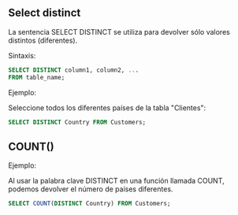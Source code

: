 ## Select distinct
La sentencia SELECT DISTINCT se utiliza para devolver sólo valores distintos (diferentes).

Sintaxis:

```sql
SELECT DISTINCT column1, column2, ...
FROM table_name;
```

Ejemplo:

Seleccione todos los diferentes países de la tabla "Clientes":

```sql
SELECT DISTINCT Country FROM Customers;
```

## COUNT()

Ejemplo:

Al usar la palabra clave DISTINCT en una función llamada COUNT, podemos devolver el número de países diferentes.

```sql
SELECT COUNT(DISTINCT Country) FROM Customers;
```
